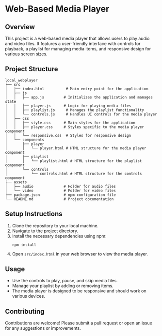 # Web-Based Media Player

## Overview
This project is a web-based media player that allows users to play audio and video files. It features a user-friendly interface with controls for playback, a playlist for managing media items, and responsive design for various screen sizes.

## Project Structure
```
local_webplayer
├── src
│   ├── index.html          # Main entry point for the application
│   ├── js
│   │   ├── app.js         # Initializes the application and manages state
│   │   ├── player.js      # Logic for playing media files
│   │   ├── playlist.js     # Manages the playlist functionality
│   │   └── controls.js     # Handles UI controls for the media player
│   ├── css
│   │   ├── style.css      # Main styles for the application
│   │   ├── player.css     # Styles specific to the media player component
│   │   └── responsive.css  # Styles for responsive design
│   └── components
│       ├── player
│       │   └── player.html # HTML structure for the media player component
│       ├── playlist
│       │   └── playlist.html # HTML structure for the playlist component
│       └── controls
│           └── controls.html # HTML structure for the controls component
├── assets
│   ├── audio              # Folder for audio files
│   └── video              # Folder for video files
├── package.json           # npm configuration file
└── README.md              # Project documentation
```

## Setup Instructions
1. Clone the repository to your local machine.
2. Navigate to the project directory.
3. Install the necessary dependencies using npm:
   ```
   npm install
   ```
4. Open `src/index.html` in your web browser to view the media player.

## Usage
- Use the controls to play, pause, and skip media files.
- Manage your playlist by adding or removing items.
- The media player is designed to be responsive and should work on various devices.

## Contributing
Contributions are welcome! Please submit a pull request or open an issue for any suggestions or improvements.